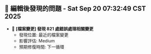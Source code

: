 ## 🚨 編輯後發現的問題 - Sat Sep 20 07:32:49 CST 2025

- 🔄 **[檔案變更] 發現      821 處錯誤處理相關變更**
  - 發現位置: 最近的檔案變更
  - 影響評估: Medium
  - 預期修復時間: 下一循環

